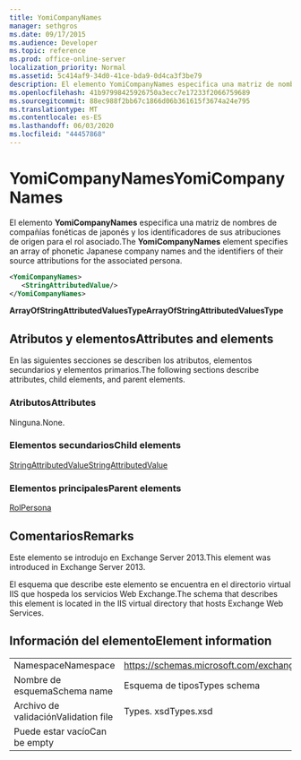 ```yaml
---
title: YomiCompanyNames
manager: sethgros
ms.date: 09/17/2015
ms.audience: Developer
ms.topic: reference
ms.prod: office-online-server
localization_priority: Normal
ms.assetid: 5c414af9-34d0-41ce-bda9-0d4ca3f3be79
description: El elemento YomiCompanyNames especifica una matriz de nombres de compañías fonéticas de japonés y los identificadores de sus atribuciones de origen para el rol asociado.
ms.openlocfilehash: 41b97998425926750a3ecc7e17233f2066759689
ms.sourcegitcommit: 88ec988f2bb67c1866d06b361615f3674a24e795
ms.translationtype: MT
ms.contentlocale: es-ES
ms.lasthandoff: 06/03/2020
ms.locfileid: "44457868"
---
```

# <a name="yomicompanynames"></a><span data-ttu-id="957bd-103">YomiCompanyNames</span><span class="sxs-lookup"><span data-stu-id="957bd-103">YomiCompanyNames</span></span>

<span data-ttu-id="957bd-104">El elemento **YomiCompanyNames** especifica una matriz de nombres de compañías fonéticas de japonés y los identificadores de sus atribuciones de origen para el rol asociado.</span><span class="sxs-lookup"><span data-stu-id="957bd-104">The **YomiCompanyNames** element specifies an array of phonetic Japanese company names and the identifiers of their source attributions for the associated persona.</span></span> 
  
```XML
<YomiCompanyNames>
   <StringAttributedValue/>
</YomiCompanyNames>
```

 <span data-ttu-id="957bd-105">**ArrayOfStringAttributedValuesType**</span><span class="sxs-lookup"><span data-stu-id="957bd-105">**ArrayOfStringAttributedValuesType**</span></span>
## <a name="attributes-and-elements"></a><span data-ttu-id="957bd-106">Atributos y elementos</span><span class="sxs-lookup"><span data-stu-id="957bd-106">Attributes and elements</span></span>

<span data-ttu-id="957bd-107">En las siguientes secciones se describen los atributos, elementos secundarios y elementos primarios.</span><span class="sxs-lookup"><span data-stu-id="957bd-107">The following sections describe attributes, child elements, and parent elements.</span></span>
  
### <a name="attributes"></a><span data-ttu-id="957bd-108">Atributos</span><span class="sxs-lookup"><span data-stu-id="957bd-108">Attributes</span></span>

<span data-ttu-id="957bd-109">Ninguna.</span><span class="sxs-lookup"><span data-stu-id="957bd-109">None.</span></span>
  
### <a name="child-elements"></a><span data-ttu-id="957bd-110">Elementos secundarios</span><span class="sxs-lookup"><span data-stu-id="957bd-110">Child elements</span></span>

[<span data-ttu-id="957bd-111">StringAttributedValue</span><span class="sxs-lookup"><span data-stu-id="957bd-111">StringAttributedValue</span></span>](stringattributedvalue.md)
  
### <a name="parent-elements"></a><span data-ttu-id="957bd-112">Elementos principales</span><span class="sxs-lookup"><span data-stu-id="957bd-112">Parent elements</span></span>

[<span data-ttu-id="957bd-113">Rol</span><span class="sxs-lookup"><span data-stu-id="957bd-113">Persona</span></span>](persona.md)
  
## <a name="remarks"></a><span data-ttu-id="957bd-114">Comentarios</span><span class="sxs-lookup"><span data-stu-id="957bd-114">Remarks</span></span>

<span data-ttu-id="957bd-115">Este elemento se introdujo en Exchange Server 2013.</span><span class="sxs-lookup"><span data-stu-id="957bd-115">This element was introduced in Exchange Server 2013.</span></span>
  
<span data-ttu-id="957bd-116">El esquema que describe este elemento se encuentra en el directorio virtual IIS que hospeda los servicios Web Exchange.</span><span class="sxs-lookup"><span data-stu-id="957bd-116">The schema that describes this element is located in the IIS virtual directory that hosts Exchange Web Services.</span></span>
  
## <a name="element-information"></a><span data-ttu-id="957bd-117">Información del elemento</span><span class="sxs-lookup"><span data-stu-id="957bd-117">Element information</span></span>

|||
|:-----|:-----|
|<span data-ttu-id="957bd-118">Namespace</span><span class="sxs-lookup"><span data-stu-id="957bd-118">Namespace</span></span>  <br/> |https://schemas.microsoft.com/exchange/services/2006/types  <br/> |
|<span data-ttu-id="957bd-119">Nombre de esquema</span><span class="sxs-lookup"><span data-stu-id="957bd-119">Schema name</span></span>  <br/> |<span data-ttu-id="957bd-120">Esquema de tipos</span><span class="sxs-lookup"><span data-stu-id="957bd-120">Types schema</span></span>  <br/> |
|<span data-ttu-id="957bd-121">Archivo de validación</span><span class="sxs-lookup"><span data-stu-id="957bd-121">Validation file</span></span>  <br/> |<span data-ttu-id="957bd-122">Types. xsd</span><span class="sxs-lookup"><span data-stu-id="957bd-122">Types.xsd</span></span>  <br/> |
|<span data-ttu-id="957bd-123">Puede estar vacío</span><span class="sxs-lookup"><span data-stu-id="957bd-123">Can be empty</span></span>  <br/> ||
   

